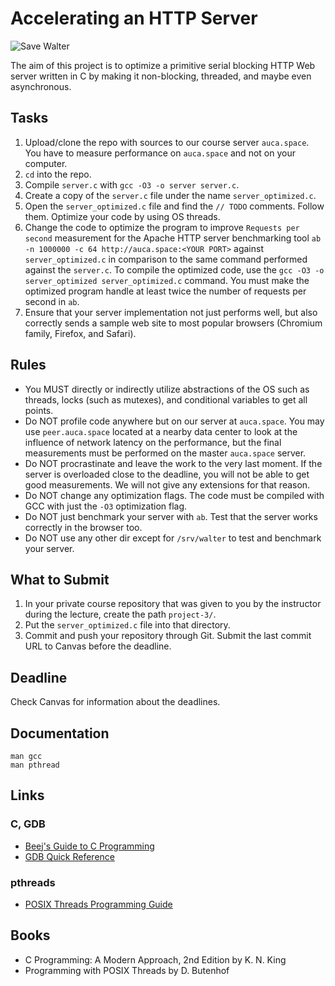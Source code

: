 Accelerating an HTTP Server
===========================

![Save Walter](https://i.imgur.com/j5ORLuU.png)

The aim of this project is to optimize a primitive serial blocking HTTP Web server written in C by making it non-blocking, threaded, and maybe even asynchronous.

## Tasks

1. Upload/clone the repo with sources to our course server `auca.space`. You have to measure performance on `auca.space` and not on your computer.
2. `cd` into the repo.
3. Compile `server.c` with `gcc -O3 -o server server.c`.
4. Create a copy of the `server.c` file under the name `server_optimized.c`.
6. Open the `server_optimized.c` file and find the `// TODO` comments. Follow them. Optimize your code by using OS threads.
7. Change the code to optimize the program to improve `Requests per second` measurement for the Apache HTTP server benchmarking tool `ab -n 1000000 -c 64 http://auca.space:<YOUR PORT>` against `server_optimized.c` in comparison to the same command performed against the `server.c`. To compile the optimized code, use the `gcc -O3 -o server_optimized server_optimized.c` command. You must make the optimized program handle at least twice the number of requests per second in `ab`.
8. Ensure that your server implementation not just performs well, but also correctly sends a sample web site to most popular browsers (Chromium family, Firefox, and Safari).

## Rules

* You MUST directly or indirectly utilize abstractions of the OS such as threads, locks (such as mutexes), and conditional variables to get all points.
* Do NOT profile code anywhere but on our server at `auca.space`. You may use `peer.auca.space` located at a nearby data center to look at the influence of network latency on the performance, but the final measurements must be performed on the master `auca.space` server.
* Do NOT procrastinate and leave the work to the very last moment. If the server is overloaded close to the deadline, you will not be able to get good measurements. We will not give any extensions for that reason.
* Do NOT change any optimization flags. The code must be compiled with GCC with just the `-O3` optimization flag.
* Do NOT just benchmark your server with `ab`. Test that the server works correctly in the browser too.
* Do NOT use any other dir except for `/srv/walter` to test and benchmark your server.

## What to Submit

1. In your private course repository that was given to you by the instructor during the lecture, create the path `project-3/`.
2. Put the `server_optimized.c` file into that directory.
3. Commit and push your repository through Git. Submit the last commit URL to Canvas before the deadline.

## Deadline

Check Canvas for information about the deadlines.

## Documentation

    man gcc
    man pthread

## Links

### C, GDB

* [Beej's Guide to C Programming](https://beej.us/guide/bgc)
* [GDB Quick Reference](http://users.ece.utexas.edu/~adnan/gdb-refcard.pdf)

### pthreads

* [POSIX Threads Programming Guide](https://hpc-tutorials.llnl.gov/posix)

## Books

* C Programming: A Modern Approach, 2nd Edition by K. N. King
* Programming with POSIX Threads by D. Butenhof
